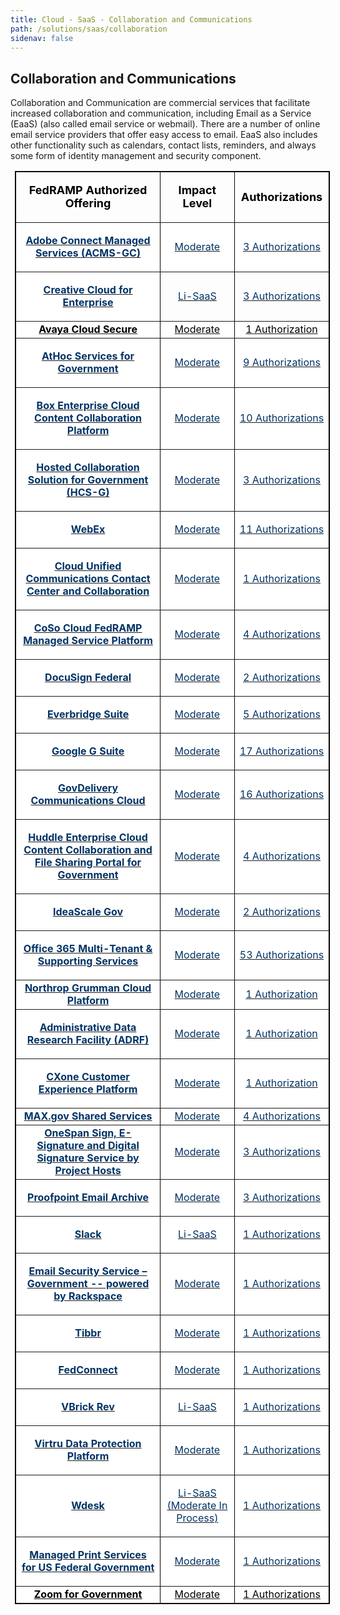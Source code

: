 ```yaml
---
title: Cloud - SaaS - Collaboration and Communications
path: /solutions/saas/collaboration
sidenav: false
---
```


## Collaboration and Communications

Collaboration and Communication are commercial services that facilitate increased collaboration and communication, including Email as a Service (EaaS) (also called email service or webmail).  There are a number of online email service providers that offer easy access to email. EaaS also includes other functionality such as calendars, contact lists, reminders, and always some form of identity management and security component. 

<table class="Table" style="border-collapse: collapse; border: 1pt solid black; margin-left: 5.4pt; width: 100%;" border="1" cellspacing="0" align="center">
<tbody>
<tr>
<td style="width: 469.4pt;">
<p style="text-align: center;"><span style="color: #000000;"><span style="font-size: 18px;"><strong><span style="background-color: #ffffff;">FedRAMP Authorized Offering</span></strong></span></span></p>
</td>
<td style="width: 164.75pt;">
<p style="text-align: center;"><span style="font-size: 18px;"><strong><span style="color: black;">Impact Level</span></strong></span></p>
</td>
<td style="width: 98.8pt;">
<p style="text-align: center;"><span style="font-size: 18px;"><strong><span style="color: black;">Authorizations</span></strong></span></p>
</td>
</tr>
<tr>
<td style="background-color: #ffffff; width: 121.05pt;">
<p style="text-align: center;"><strong><a href="https://marketplace.fedramp.gov/#/product/adobe-connect-managed-services-acms-gc?sort=productName&amp;productNameSearch=adobe" target="_blank" rel="noopener"><span style="color: #003366;">Adobe Connect Managed Services (ACMS-GC)</span></a></strong></p>
</td>
<td style="background-color: #ffffff; width: 164.75pt;">
<p style="text-align: center;"><a href="https://marketplace.fedramp.gov/#/product/adobe-connect-managed-services-acms-gc?sort=productName&amp;productNameSearch=adobe" target="_blank" rel="noopener"><span style="color: #003366;">Moderate</span></a></p>
</td>
<td style="background-color: #ffffff; width: 98.8pt;">
<p style="text-align: center;"><a href="https://marketplace.fedramp.gov/#/product/adobe-connect-managed-services-acms-gc?sort=productName&amp;productNameSearch=adobe" target="_blank" rel="noopener"><span style="color: #003366;">3 Authorizations</span></a></p>
</td>
</tr>
<tr>
<td style="background-color: #ffffff; width: 121.05pt;">
<p style="text-align: center;"><strong><a href="https://marketplace.fedramp.gov/#/product/adobe-creative-cloud-for-enterprise?sort=productName&amp;productNameSearch=adobe" target="_blank" rel="noopener"><span style="color: #003366;">Creative Cloud for Enterprise</span></a></strong></p>
</td>
<td style="width: 164.75pt;">
<p style="text-align: center;"><a href="https://marketplace.fedramp.gov/#/product/adobe-creative-cloud-for-enterprise?sort=productName&amp;productNameSearch=adobe" target="_blank" rel="noopener"><span style="color: #003366;">Li-SaaS</span></a></p>
</td>
<td style="width: 98.8pt;">
<p style="text-align: center;"><a href="https://marketplace.fedramp.gov/#/product/adobe-creative-cloud-for-enterprise?sort=productName&amp;productNameSearch=adobe" target="_blank" rel="noopener"><span style="color: #003366;">3 Authorizations</span></a></p>
</td>
</tr>
<tr>
<td style="background-color: #ffffff; text-align: center; vertical-align: middle; width: 121.05pt;"><a href="https://marketplace.fedramp.gov/#/product/avaya-cloud-secure?status=Compliant&amp;sort=productName"><span style="color: #000000;"><strong>Avaya Cloud Secure</strong></span></a></td>
<td style="background-color: #ffffff; text-align: center; vertical-align: middle; width: 98.8pt;"><a href="https://marketplace.fedramp.gov/#/product/avaya-cloud-secure?status=Compliant&amp;sort=productName"><span style="color: #000000;">Moderate</span></a></td>
<td style="background-color: #ffffff; text-align: center; vertical-align: middle; width: 98.8pt;"><a href="https://marketplace.fedramp.gov/#/product/avaya-cloud-secure?status=Compliant&amp;sort=productName"><span style="color: #000000;">1 Authorization</span></a></td>
</tr>
<tr>
<td style="background-color: #ffffff; width: 121.05pt;">
<p style="text-align: center;"><strong><a href="https://marketplace.fedramp.gov/#/product/blackberry-cloud---athoc-services-for-government?sort=productName&amp;productNameSearch=black" target="_blank" rel="noopener"><span style="color: #003366;">AtHoc Services for Government</span></a></strong></p>
</td>
<td style="background-color: #ffffff; width: 98.8pt;">
<p style="text-align: center;"><a href="https://marketplace.fedramp.gov/#/product/blackberry-cloud---athoc-services-for-government?sort=productName&amp;productNameSearch=black" target="_blank" rel="noopener"><span style="color: #003366;">Moderate</span></a></p>
</td>
<td style="background-color: #ffffff; width: 98.8pt;">
<p style="text-align: center;"><a href="https://marketplace.fedramp.gov/#/product/blackberry-cloud---athoc-services-for-government?sort=productName&amp;productNameSearch=black" target="_blank" rel="noopener"><span style="color: #003366;">9 Authorizations</span></a></p>
</td>
</tr>
<tr>
<td style="background-color: #ffffff; width: 121.05pt;">
<p style="text-align: center;"><strong><a href="https://marketplace.fedramp.gov/#/product/box-enterprise-cloud-content-collaboration-platform?sort=productName&amp;productNameSearch=box" target="_blank" rel="noopener"><span style="color: #003366;">Box Enterprise Cloud Content Collaboration Platform</span></a></strong></p>
</td>
<td style="background-color: #ffffff; width: 98.8pt;">
<p style="text-align: center;"><a href="https://marketplace.fedramp.gov/#/product/box-enterprise-cloud-content-collaboration-platform?sort=productName&amp;productNameSearch=box" target="_blank" rel="noopener"><span style="color: #003366;">Moderate</span></a></p>
</td>
<td style="background-color: #ffffff; width: 98.8pt;">
<p style="text-align: center;"><a href="https://marketplace.fedramp.gov/#/product/box-enterprise-cloud-content-collaboration-platform?sort=productName&amp;productNameSearch=box" target="_blank" rel="noopener"><span style="color: #003366;">10 Authorizations</span></a></p>
</td>
</tr>
<tr>
<td style="background-color: #ffffff; width: 121.05pt;">
<p style="text-align: center;"><strong><a href="https://marketplace.fedramp.gov/#/product/cisco-hosted-collaboration-solution-for-government-hcs-g?sort=productName&amp;productNameSearch=cisco" target="_blank" rel="noopener"><span style="color: #003366;">Hosted Collaboration Solution for Government (HCS-G)</span></a></strong></p>
</td>
<td style="background-color: #ffffff; width: 98.8pt;">
<p style="text-align: center;"><a href="https://marketplace.fedramp.gov/#/product/cisco-hosted-collaboration-solution-for-government-hcs-g?sort=productName&amp;productNameSearch=cisco" target="_blank" rel="noopener"><span style="color: #003366;">Moderate</span></a></p>
</td>
<td style="background-color: #ffffff; width: 98.8pt;">
<p style="text-align: center;"><a href="https://marketplace.fedramp.gov/#/product/cisco-hosted-collaboration-solution-for-government-hcs-g?sort=productName&amp;productNameSearch=cisco" target="_blank" rel="noopener"><span style="color: #003366;">3 Authorizations</span></a></p>
</td>
</tr>
<tr>
<td style="background-color: #ffffff; width: 121.05pt;">
<p style="text-align: center;"><strong><a href="https://marketplace.fedramp.gov/#/product/cisco-webex?sort=productName&amp;productNameSearch=cisco" target="_blank" rel="noopener"><span style="color: #003366;">WebEx</span></a></strong></p>
</td>
<td style="background-color: #ffffff; width: 98.8pt;">
<p style="text-align: center;"><a href="https://marketplace.fedramp.gov/#/product/cisco-webex?sort=productName&amp;productNameSearch=cisco" target="_blank" rel="noopener"><span style="color: #003366;">Moderate</span></a></p>
</td>
<td style="background-color: #ffffff; width: 98.8pt;">
<p style="text-align: center;"><a href="https://marketplace.fedramp.gov/#/product/cisco-webex?sort=productName&amp;productNameSearch=cisco" target="_blank" rel="noopener"><span style="color: #003366;">11 Authorizations</span></a></p>
</td>
</tr>
<tr>
<td style="background-color: #ffffff; width: 121.05pt;">
<p style="text-align: center;"><strong><a href="https://marketplace.fedramp.gov/#/product/cloud-unified-communications-contact-center-and-collaboration?sort=productName&amp;productNameSearch=collab" target="_blank" rel="noopener"><span style="color: #003366;">Cloud Unified Communications Contact Center and Collaboration</span></a></strong></p>
</td>
<td style="background-color: #ffffff; width: 98.8pt;">
<p style="text-align: center;"><a href="https://marketplace.fedramp.gov/#/product/cloud-unified-communications-contact-center-and-collaboration?sort=productName&amp;productNameSearch=collab" target="_blank" rel="noopener"><span style="color: #003366;">Moderate</span></a></p>
</td>
<td style="background-color: #ffffff; width: 98.8pt;">
<p style="text-align: center;"><a href="https://marketplace.fedramp.gov/#/product/cloud-unified-communications-contact-center-and-collaboration?sort=productName&amp;productNameSearch=collab" target="_blank" rel="noopener"><span style="color: #003366;">1 Authorizations</span></a></p>
</td>
</tr>
<tr>
<td style="background-color: #ffffff; width: 121.05pt;">
<p style="text-align: center;"><strong><a href="https://marketplace.fedramp.gov/#/product/coso-cloud-fedramp-managed-service-platform?sort=productName&amp;productNameSearch=coSo" target="_blank" rel="noopener"><span style="color: #003366;">CoSo Cloud FedRAMP Managed Service Platform</span></a></strong></p>
</td>
<td style="background-color: #ffffff; width: 98.8pt;">
<p style="text-align: center;"><a href="https://marketplace.fedramp.gov/#/product/coso-cloud-fedramp-managed-service-platform?sort=productName&amp;productNameSearch=coSo" target="_blank" rel="noopener"><span style="color: #003366;">Moderate</span></a></p>
</td>
<td style="background-color: #ffffff; width: 98.8pt;">
<p style="text-align: center;"><a href="https://marketplace.fedramp.gov/#/product/coso-cloud-fedramp-managed-service-platform?sort=productName&amp;productNameSearch=coSo" target="_blank" rel="noopener"><span style="color: #003366;">4 Authorizations</span></a></p>
</td>
</tr>
<tr>
<td style="background-color: #ffffff; width: 121.05pt;">
<p style="text-align: center;"><strong><a href="https://marketplace.fedramp.gov/#/product/docusign-federal?sort=productName&amp;productNameSearch=Docu" target="_blank" rel="noopener"><span style="color: #003366;">DocuSign Federal</span></a></strong></p>
</td>
<td style="background-color: #ffffff; width: 98.8pt;">
<p style="text-align: center;"><a href="https://marketplace.fedramp.gov/#/product/docusign-federal?sort=productName&amp;productNameSearch=Docu" target="_blank" rel="noopener"><span style="color: #003366;">Moderate</span></a></p>
</td>
<td style="background-color: #ffffff; width: 98.8pt;">
<p style="text-align: center;"><a href="https://marketplace.fedramp.gov/#/product/docusign-federal?sort=productName&amp;productNameSearch=Docu" target="_blank" rel="noopener"><span style="color: #003366;">2 Authorizations</span></a></p>
</td>
</tr>
<tr>
<td style="background-color: #ffffff; width: 121.05pt;">
<p style="text-align: center;"><strong><a href="https://marketplace.fedramp.gov/#/product/everbridge-suite?sort=productName&amp;productNameSearch=ever" target="_blank" rel="noopener"><span style="color: #003366;">Everbridge Suite</span></a></strong></p>
</td>
<td style="background-color: #ffffff; width: 98.8pt;">
<p style="text-align: center;"><a href="https://marketplace.fedramp.gov/#/product/everbridge-suite?sort=productName&amp;productNameSearch=ever" target="_blank" rel="noopener"><span style="color: #003366;">Moderate</span></a></p>
</td>
<td style="background-color: #ffffff; width: 98.8pt;">
<p style="text-align: center;"><a href="https://marketplace.fedramp.gov/#/product/everbridge-suite?sort=productName&amp;productNameSearch=ever" target="_blank" rel="noopener"><span style="color: #003366;">5 Authorizations</span></a></p>
</td>
</tr>
<tr>
<td style="background-color: #ffffff; width: 121.05pt;">
<p style="text-align: center;"><strong><a href="https://marketplace.fedramp.gov/#/product/google-g-suite?sort=productName&amp;productNameSearch=googl" target="_blank" rel="noopener"><span style="color: #003366;">Google G Suite</span></a></strong></p>
</td>
<td style="background-color: #ffffff; width: 98.8pt;">
<p style="text-align: center;"><a href="https://marketplace.fedramp.gov/#/product/google-g-suite?sort=productName&amp;productNameSearch=googl" target="_blank" rel="noopener"><span style="color: #003366;">Moderate</span></a></p>
</td>
<td style="background-color: #ffffff; width: 98.8pt;">
<p style="text-align: center;"><a href="https://marketplace.fedramp.gov/#/product/google-g-suite?sort=productName&amp;productNameSearch=googl" target="_blank" rel="noopener"><span style="color: #003366;">17&nbsp;Authorizations</span></a></p>
</td>
</tr>
<tr>
<td style="background-color: #ffffff; width: 121.05pt;">
<p style="text-align: center;"><strong><a href="https://marketplace.fedramp.gov/#/product/govdelivery-communications-cloud?sort=productName&amp;productNameSearch=govde" target="_blank" rel="noopener"><span style="color: #003366;">GovDelivery Communications Cloud</span></a></strong></p>
</td>
<td style="background-color: #ffffff; width: 98.8pt;">
<p style="text-align: center;"><a href="https://marketplace.fedramp.gov/#/product/govdelivery-communications-cloud?sort=productName&amp;productNameSearch=govde" target="_blank" rel="noopener"><span style="color: #003366;">Moderate</span></a></p>
</td>
<td style="background-color: #ffffff; width: 98.8pt;">
<p style="text-align: center;"><a href="https://marketplace.fedramp.gov/#/product/govdelivery-communications-cloud?sort=productName&amp;productNameSearch=govde" target="_blank" rel="noopener"><span style="color: #003366;">16 Authorizations</span></a></p>
</td>
</tr>
<tr>
<td style="background-color: #ffffff; width: 121.05pt;">
<p style="text-align: center;"><strong><a href="https://marketplace.fedramp.gov/#/product/huddle-enterprise-cloud-content-collaboration-and-file-sharing-portal-for-government?sort=productName&amp;productNameSearch=huddle" target="_blank" rel="noopener"><span style="color: #003366;">Huddle Enterprise Cloud Content Collaboration and File Sharing Portal for Government</span></a></strong></p>
</td>
<td style="background-color: #ffffff; width: 98.8pt;">
<p style="text-align: center;"><a href="https://marketplace.fedramp.gov/#/product/huddle-enterprise-cloud-content-collaboration-and-file-sharing-portal-for-government?sort=productName&amp;productNameSearch=huddle" target="_blank" rel="noopener"><span style="color: #003366;">Moderate</span></a></p>
</td>
<td style="background-color: #ffffff; width: 98.8pt;">
<p style="text-align: center;"><a href="https://marketplace.fedramp.gov/#/product/huddle-enterprise-cloud-content-collaboration-and-file-sharing-portal-for-government?sort=productName&amp;productNameSearch=huddle" target="_blank" rel="noopener"><span style="color: #003366;">4 Authorizations</span></a></p>
</td>
</tr>
<tr>
<td style="background-color: #ffffff; width: 121.05pt;">
<p style="text-align: center;"><strong><a href="https://marketplace.fedramp.gov/#/product/ideascale-gov?sort=productName&amp;productNameSearch=idea" target="_blank" rel="noopener"><span style="color: #003366;">IdeaScale Gov</span></a></strong></p>
</td>
<td style="background-color: #ffffff; width: 98.8pt;">
<p style="text-align: center;"><a href="https://marketplace.fedramp.gov/#/product/ideascale-gov?sort=productName&amp;productNameSearch=idea" target="_blank" rel="noopener"><span style="color: #003366;">Moderate</span></a></p>
</td>
<td style="background-color: #ffffff; width: 98.8pt;">
<p style="text-align: center;"><a href="https://marketplace.fedramp.gov/#/product/ideascale-gov?sort=productName&amp;productNameSearch=idea" target="_blank" rel="noopener"><span style="color: #003366;">2 Authorizations</span></a></p>
</td>
</tr>
<tr>
<td style="background-color: #ffffff; width: 121.05pt;">
<p style="text-align: center;"><strong><a href="https://marketplace.fedramp.gov/#/product/office-365-multi-tenant--supporting-services?sort=productName&amp;productNameSearch=microso" target="_blank" rel="noopener"><span style="color: #003366;">Office 365 Multi-Tenant &amp; Supporting Services</span></a></strong></p>
</td>
<td style="background-color: #ffffff; width: 98.8pt;">
<p style="text-align: center;"><a href="https://marketplace.fedramp.gov/#/product/office-365-multi-tenant--supporting-services?sort=productName&amp;productNameSearch=microso" target="_blank" rel="noopener"><span style="color: #003366;">Moderate</span></a></p>
</td>
<td style="background-color: #ffffff; width: 98.8pt;">
<p style="text-align: center;"><a href="https://marketplace.fedramp.gov/#/product/office-365-multi-tenant--supporting-services?sort=productName&amp;productNameSearch=microso" target="_blank" rel="noopener"><span style="color: #003366;">53 Authorizations</span></a></p>
</td>
</tr>
<tr>
<td style="background-color: #ffffff; text-align: center; width: 121.05pt;"><a href="https://marketplace.fedramp.gov/#/product/northrop-grumman-cloud-platform?sort=productName&amp;productNameSearch=north"><span style="color: #003366;"><strong>Northrop Grumman Cloud Platform</strong></span></a></td>
<td style="background-color: #ffffff; text-align: center; width: 98.8pt;"><a href="https://marketplace.fedramp.gov/#/product/northrop-grumman-cloud-platform?sort=productName&amp;productNameSearch=north"><span style="color: #003366;">Moderate</span></a></td>
<td style="background-color: #ffffff; text-align: center; width: 98.8pt;"><a href="https://marketplace.fedramp.gov/#/product/northrop-grumman-cloud-platform?sort=productName&amp;productNameSearch=north"><span style="color: #003366;">1 Authorization</span></a></td>
</tr>
<tr>
<td style="background-color: #ffffff; width: 121.05pt;">
<p style="text-align: center;"><strong><a href="https://marketplace.fedramp.gov/#/product/administrative-data-research-facility-adrf?sort=productName" target="_blank" rel="noopener"><span style="color: #003366;">Administrative Data Research Facility (ADRF)</span></a></strong></p>
</td>
<td style="background-color: #ffffff; width: 98.8pt;">
<p style="text-align: center;"><a href="https://marketplace.fedramp.gov/#/product/administrative-data-research-facility-adrf?sort=productName" target="_blank" rel="noopener"><span style="color: #003366;">Moderate</span></a></p>
</td>
<td style="background-color: #ffffff; width: 98.8pt;">
<p style="text-align: center;"><a href="https://marketplace.fedramp.gov/#/product/administrative-data-research-facility-adrf?sort=productName" target="_blank" rel="noopener"><span style="color: #003366;">1 Authorization</span></a></p>
</td>
</tr>
<tr>
<td style="background-color: #ffffff; width: 121.05pt;">
<p style="text-align: center;"><strong><a href="https://marketplace.fedramp.gov/#/product/nice-incontact-cxone-customer-experience-platform?sort=productName&amp;productNameSearch=nice" target="_blank" rel="noopener"><span style="color: #003366;">CXone Customer Experience Platform</span></a></strong></p>
</td>
<td style="background-color: #ffffff; width: 98.8pt;">
<p style="text-align: center;"><a href="https://marketplace.fedramp.gov/#/product/nice-incontact-cxone-customer-experience-platform?sort=productName&amp;productNameSearch=nice" target="_blank" rel="noopener"><span style="color: #003366;">Moderate</span></a></p>
</td>
<td style="background-color: #ffffff; width: 98.8pt;">
<p style="text-align: center;"><a href="https://marketplace.fedramp.gov/#/product/nice-incontact-cxone-customer-experience-platform?sort=productName&amp;productNameSearch=nice" target="_blank" rel="noopener"><span style="color: #003366;">1 Authorization</span></a></p>
</td>
</tr>
<tr>
<td style="background-color: #ffffff; text-align: center; width: 121.05pt;"><a href="https://marketplace.fedramp.gov/#/product/maxgov-shared-services?sort=productName&amp;productNameSearch=max"><span style="color: #003366;"><strong>MAX.gov Shared Services</strong></span></a></td>
<td style="background-color: #ffffff; text-align: center; width: 98.8pt;"><a href="https://marketplace.fedramp.gov/#/product/maxgov-shared-services?sort=productName&amp;productNameSearch=max"><span style="color: #003366;">Moderate</span></a></td>
<td style="background-color: #ffffff; text-align: center; width: 98.8pt;"><a href="https://marketplace.fedramp.gov/#/product/maxgov-shared-services?sort=productName&amp;productNameSearch=max"><span style="color: #003366;">4 Authorizations</span></a></td>
</tr>
<tr>
<td style="background-color: #ffffff; text-align: center; width: 121.05pt;"><strong><a href="https://marketplace.fedramp.gov/#/product/onespan-sign-e-signature-and-digital-signature-service-by-project-hosts?sort=productName" target="_blank" rel="noopener"><span style="color: #003366;">OneSpan Sign, E-Signature and Digital Signature Service by Project Hosts</span></a></strong></td>
<td style="background-color: #ffffff; text-align: center; width: 98.8pt;"><a href="https://marketplace.fedramp.gov/#/product/onespan-sign-e-signature-and-digital-signature-service-by-project-hosts?sort=productName" target="_blank" rel="noopener"><span style="color: #003366;">Moderate</span></a></td>
<td style="background-color: #ffffff; text-align: center; width: 98.8pt;"><a href="https://marketplace.fedramp.gov/#/product/onespan-sign-e-signature-and-digital-signature-service-by-project-hosts?sort=productName" target="_blank" rel="noopener"><span style="color: #003366;">3 Authorizations</span></a></td>
</tr>
<tr>
<td style="background-color: #ffffff; width: 121.05pt;">
<p style="text-align: center;"><strong><a href="https://marketplace.fedramp.gov/#/product/proofpoint-email-archive?sort=productName&amp;productNameSearch=proof" target="_blank" rel="noopener"><span style="color: #003366;">Proofpoint Email Archive</span></a></strong></p>
</td>
<td style="background-color: #ffffff; width: 98.8pt;">
<p style="text-align: center;"><a href="https://marketplace.fedramp.gov/#/product/proofpoint-email-archive?sort=productName&amp;productNameSearch=proof" target="_blank" rel="noopener"><span style="color: #003366;">Moderate</span></a></p>
</td>
<td style="background-color: #ffffff; width: 98.8pt;">
<p style="text-align: center;"><a href="https://marketplace.fedramp.gov/#/product/proofpoint-email-archive?sort=productName&amp;productNameSearch=proof" target="_blank" rel="noopener"><span style="color: #003366;">3 Authorizations</span></a></p>
</td>
</tr>
<tr>
<td style="background-color: #ffffff; width: 98.8pt;">
<p style="text-align: center;"><strong><a href="https://marketplace.fedramp.gov/#/product/slack?sort=productName&amp;productNameSearch=slack" target="_blank" rel="noopener"><span style="color: #003366;">Slack</span></a></strong></p>
</td>
<td style="background-color: #ffffff; width: 98.8pt;">
<p style="text-align: center;"><a href="https://marketplace.fedramp.gov/#/product/slack?sort=productName&amp;productNameSearch=slack" target="_blank" rel="noopener"><span style="color: #003366;">Li-SaaS</span></a></p>
</td>
<td style="background-color: #ffffff; width: 98.8pt;">
<p style="text-align: center;"><a href="https://marketplace.fedramp.gov/#/product/slack?sort=productName&amp;productNameSearch=slack" target="_blank" rel="noopener"><span style="color: #003366;">1 Authorizations</span></a></p>
</td>
</tr>
<tr>
<td style="background-color: #ffffff; width: 121.05pt;">
<p style="text-align: center;"><strong><a href="https://marketplace.fedramp.gov/#/product/symantec-email-security-service--government-powered-by-rackspace?sort=productName&amp;productNameSearch=syman" target="_blank" rel="noopener"><span style="color: #003366;">Email Security Service &ndash; Government -- powered by Rackspace</span></a></strong></p>
</td>
<td style="background-color: #ffffff; width: 98.8pt;">
<p style="text-align: center;"><a href="https://marketplace.fedramp.gov/#/product/symantec-email-security-service--government-powered-by-rackspace?sort=productName&amp;productNameSearch=syman" target="_blank" rel="noopener"><span style="color: #003366;">Moderate</span></a></p>
</td>
<td style="background-color: #ffffff; width: 98.8pt;">
<p style="text-align: center;"><a href="https://marketplace.fedramp.gov/#/product/symantec-email-security-service--government-powered-by-rackspace?sort=productName&amp;productNameSearch=syman" target="_blank" rel="noopener"><span style="color: #003366;">1 Authorizations</span></a></p>
</td>
</tr>
<tr>
<td style="background-color: #ffffff; width: 121.05pt;">
<p style="text-align: center;"><strong><a href="https://marketplace.fedramp.gov/#/product/tibbr?sort=productName&amp;productNameSearch=tib" target="_blank" rel="noopener"><span style="color: #003366;">Tibbr</span></a></strong></p>
</td>
<td style="background-color: #ffffff; width: 98.8pt;">
<p style="text-align: center;"><a href="https://marketplace.fedramp.gov/#/product/tibbr?sort=productName&amp;productNameSearch=tib" target="_blank" rel="noopener"><span style="color: #003366;">Moderate</span></a></p>
</td>
<td style="background-color: #ffffff; width: 98.8pt;">
<p style="text-align: center;"><a href="https://marketplace.fedramp.gov/#/product/tibbr?sort=productName&amp;productNameSearch=tib" target="_blank" rel="noopener"><span style="color: #003366;">1 Authorizations</span></a></p>
</td>
</tr>
<tr>
<td style="background-color: #ffffff; width: 121.05pt;">
<p style="text-align: center;"><strong><a href="https://marketplace.fedramp.gov/#/product/fedconnect?sort=productName&amp;productNameSearch=unison" target="_blank" rel="noopener"><span style="color: #003366;">FedConnect</span></a></strong></p>
</td>
<td style="background-color: #ffffff; width: 98.8pt;">
<p style="text-align: center;"><a href="https://marketplace.fedramp.gov/#/product/fedconnect?sort=productName&amp;productNameSearch=unison" target="_blank" rel="noopener"><span style="color: #003366;">Moderate</span></a></p>
</td>
<td style="background-color: #ffffff; width: 98.8pt;">
<p style="text-align: center;"><a href="https://marketplace.fedramp.gov/#/product/fedconnect?sort=productName&amp;productNameSearch=unison" target="_blank" rel="noopener"><span style="color: #003366;">1 Authorizations</span></a></p>
</td>
</tr>
<tr>
<td style="background-color: #ffffff; width: 121.05pt;">
<p style="text-align: center;"><strong><a href="https://marketplace.fedramp.gov/#/product/vbrick-rev?sort=productName&amp;productNameSearch=Vbri" target="_blank" rel="noopener"><span style="color: #003366;">VBrick Rev</span></a></strong></p>
</td>
<td style="background-color: #ffffff; width: 98.8pt;">
<p style="text-align: center;"><a href="https://marketplace.fedramp.gov/#/product/vbrick-rev?sort=productName&amp;productNameSearch=Vbri" target="_blank" rel="noopener"><span style="color: #003366;">Li-SaaS</span></a></p>
</td>
<td style="background-color: #ffffff; width: 98.8pt;">
<p style="text-align: center;"><a href="https://marketplace.fedramp.gov/#/product/vbrick-rev?sort=productName&amp;productNameSearch=Vbri" target="_blank" rel="noopener"><span style="color: #003366;">1 Authorizations</span></a></p>
</td>
</tr>
<tr>
<td style="background-color: #ffffff; width: 121.05pt;">
<p style="text-align: center;"><strong><a href="https://marketplace.fedramp.gov/#/product/virtru-data-protection-platform?sort=productName&amp;productNameSearch=virtr" target="_blank" rel="noopener"><span style="color: #003366;">Virtru Data Protection Platform</span></a></strong></p>
</td>
<td style="background-color: #ffffff; width: 98.8pt;">
<p style="text-align: center;"><a href="https://marketplace.fedramp.gov/#/product/virtru-data-protection-platform?sort=productName&amp;productNameSearch=virtr" target="_blank" rel="noopener"><span style="color: #003366;">Moderate</span></a></p>
</td>
<td style="background-color: #ffffff; width: 98.8pt;">
<p style="text-align: center;"><a href="https://marketplace.fedramp.gov/#/product/virtru-data-protection-platform?sort=productName&amp;productNameSearch=virtr" target="_blank" rel="noopener"><span style="color: #003366;">1 Authorizations</span></a></p>
</td>
</tr>
<tr>
<td style="background-color: #ffffff; width: 98.8pt;">
<p style="text-align: center;"><strong><a href="https://marketplace.fedramp.gov/#/product/wdesk?sort=productName&amp;productNameSearch=workiva" target="_blank" rel="noopener"><span style="color: #003366;">Wdesk</span></a></strong></p>
</td>
<td style="background-color: #ffffff; width: 98.8pt;">
<p style="text-align: center;"><a href="https://marketplace.fedramp.gov/#/product/wdesk?sort=productName&amp;productNameSearch=workiva" target="_blank" rel="noopener"><span style="color: #003366;">Li-SaaS (Moderate In Process)</span></a></p>
</td>
<td style="background-color: #ffffff; width: 98.8pt;">
<p style="text-align: center;"><a href="https://marketplace.fedramp.gov/#/product/wdesk?sort=productName&amp;productNameSearch=workiva" target="_blank" rel="noopener"><span style="color: #003366;">1 Authorizations</span></a></p>
</td>
</tr>
<tr>
<td style="background-color: #ffffff; width: 121.05pt;">
<p style="text-align: center;"><strong><a href="https://marketplace.fedramp.gov/#/product/managed-print-services-for-us-federal-government?sort=productName&amp;productNameSearch=xer" target="_blank" rel="noopener"><span style="color: #003366;">Managed Print Services for US Federal Government</span></a></strong></p>
</td>
<td style="background-color: #ffffff; width: 98.8pt;">
<p style="text-align: center;"><a href="https://marketplace.fedramp.gov/#/product/managed-print-services-for-us-federal-government?sort=productName&amp;productNameSearch=xer" target="_blank" rel="noopener"><span style="color: #003366;">Moderate</span></a></p>
</td>
<td style="background-color: #ffffff; width: 98.8pt;">
<p style="text-align: center;"><a href="https://marketplace.fedramp.gov/#/product/managed-print-services-for-us-federal-government?sort=productName&amp;productNameSearch=xer" target="_blank" rel="noopener"><span style="color: #003366;">1 Authorizations</span></a></p>
</td>
</tr>
<tr>
<td style="background-color: #ffffff; text-align: center; width: 121.05pt;"><a href="https://marketplace.fedramp.gov/#/product/zoom-for-government?sort=productName" target="_blank" rel="noopener"><span style="color: #000000;"><u><strong>Zoom for Government</strong></u></span></a></td>
<td style="background-color: #ffffff; text-align: center; vertical-align: middle; width: 98.8pt;"><a href="https://marketplace.fedramp.gov/#/product/zoom-for-government?sort=productName" target="_blank" rel="noopener"><span style="color: #000000;">Moderate</span></a></td>
<td style="background-color: #ffffff; text-align: center; vertical-align: middle; width: 98.8pt;"><a href="https://marketplace.fedramp.gov/#/product/zoom-for-government?sort=productName" target="_blank" rel="noopener"><span style="color: #000000;">1 Authorizations</span></a></td>
</tr>
</tbody>
</table>